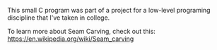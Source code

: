 This small C program was part of a project for a low-level programing discipline that I've taken in college.

To learn more about Seam Carving, check out this: https://en.wikipedia.org/wiki/Seam_carving
